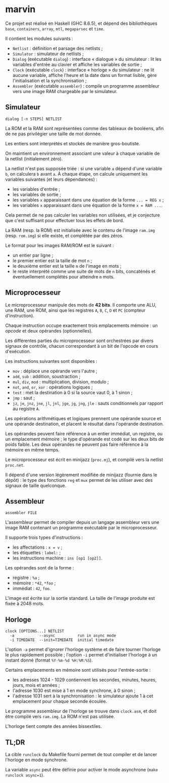# marvin

Ce projet est réalisé en Haskell (GHC 8.6.5), et dépend des bibliothèques `base`, `containers`, `array`, `mtl`, `megaparsec` et `time`.

Il contient les modules suivants :

- `Netlist` : définition et parsage des netlists ;
- `Simulator` : simulateur de netlists ;
- `Dialog` (exécutable `dialog`) : interface « dialogue » du simulateur : lit les variables d'entrée au clavier et affiche les variables de sortie ;
- `Clock` (exécutable `clock`) : interface « horloge » du simulateur : ne lit aucune variable, affiche l'heure et la date dans un format lisible, gère l'initialisation et la synchronisation ;
- `Assembler` (exécutable `assembler`) : compile un programme assembleur vers une image RAM chargeable par le simulateur.

## Simulateur

    dialog [-n STEPS] NETLIST

La ROM et la RAM sont représentées comme des tableaux de booléens, afin de ne pas privilégier une taille de mot donnée.

Les entiers sont interprétés et stockés de manière gros-boutiste.

On maintient un environnement associant une valeur à chaque variable de la netlist (initialement zéro).

La netlist n'est pas supposée triée : si une variable `a` dépend d'une variable `b`, on calculera `b` avant `a`. À chaque étape, on calcule uniquement les variables suivantes (et leurs dépendances) :

- les variables d'entrée ;
- les variables de sortie ;
- les variables `x` apparaissant dans une équation de la forme `... = REG x` ;
- les variables `x` apparaissant dans une équation de la forme `x = RAM ...`.

Cela permet de ne pas calculer les variables non utilisées, et je conjecture que c'est suffisant pour effectuer tous les effets de bord.

La RAM (resp. la ROM) est initialisée avec le contenu de l'image `ram.img` (resp. `rom.img`) si elle existe, et complétée par des zéros.

Le format pour les images RAM/ROM est le suivant :

- un entier par ligne ;
- le premier entier est la taille de mot `n` ;
- le deuxième entier est la taille `m` de l'image en mots ;
- le reste interprété comme une suite de mots de `n` bits, concaténés et éventuellement complétés pour atteindre `m` mots.

## Microprocesseur

Le microprocesseur manipule des mots de **42 bits**. Il comporte une ALU, une RAM, une ROM, ainsi que les registres `A`, `B`, `C`, `D` et `PC` (compteur d'instruction).

Chaque instruction occupe exactement trois emplacements mémoire : un *opcode* et deux opérandes (optionnelles).

Les différentes parties du microprocesseur sont orchestrées par divers signaux de contrôle, chacun correspondant à un bit de l'opcode en cours d'exécution.

Les instructions suivantes sont disponibles :

- `mov` : déplace une opérande vers l'autre ;
- `add`, `sub` : addition, soustraction ;
- `mul`, `div`, `mod` : multiplication, division, modulo ;
- `not`, `and`, `or`, `xor` : opérations logiques ;
- `test` : met la destination à 0 si la source vaut 0, à 1 sinon ;
- `jmp` : saut ;
- `jz`, `je`, `jnz`, `jne`, `jl`, `jnl`, `jge`, `jg`, `jng`, `jle` : sauts conditionnels par rapport au registre `A`.

Les opérations arithmétiques et logiques prennent une opérande source et une opérande destination, et placent le résultat dans l'opérande destination.

Les opérandes peuvent faire référence à un entier immédiat, un registre, ou un emplacement mémoire ; le type d'opérande est codé sur les deux bits de poids faible. Les deux opérandes ne peuvent pas faire référence à la mémoire en même temps.

Le microprocesseur est écrit en minijazz (`proc.mj`), et compilé vers la netlist `proc.net`.

Il dépend d'une version légèrement modifiée de minijazz (fournie dans le dépôt) : le type des fonctions `reg` et `mux` permet de les utiliser avec des signaux de taille quelconque.

## Assembleur

    assembler FILE

L'assembleur permet de compiler depuis un langage assembleur vers une image RAM contenant un programme exécutable par le microprocesseur.

Il supporte trois types d'instructions :

- les affectations : `x = v` ;
- les étiquettes : `label:` ;
- les instructions machine : `ins [op1 [op2]]`.

Les opérandes sont de la forme :

- registre : `%a` ;
- mémoire : `*42`, `*foo` ;
- immédiat : `42`, `foo`.

L'image est écrite sur la sortie standard. La taille de l'image produite est fixée à 2048 mots.

## Horloge

    clock [OPTIONS...] NETLIST
      -a           --async          run in async mode
      -i TIMEDATE  --init=TIMEDATE  initial timedate

L'option `-a` permet d'ignorer l'horloge système et de faire tourner l'horloge le plus rapidement possible ; l'option `-i` permet d'initialiser l'horloge à un instant donné (format `%Y-%m-%d %H:%M:%S`).

Certains emplacements en mémoire sont utilisés pour l'entrée-sortie :

- les adresses 1024 - 1029 contiennent les secondes, minutes, heures, jours, mois et années ;
- l'adresse 1030 est mise à 1 en mode synchrone, à 0 sinon ;
- l'adresse 1031 sert à la synchronisation : le simulateur ajoute 1 à cet emplacement pour chaque seconde écoulée.

Le programme assembleur de l'horloge se trouve dans `clock.asm`, et doit être compilé vers `ram.img`. La ROM n'est pas utilisée.

L'horloge tient compte des années bissextiles.

## TL;DR

La cible `runclock` du Makefile fourni permet de tout compiler et de lancer l'horloge en mode synchrone.

La variable `async` peut être définie pour activer le mode asynchrone (`make runclock async=1`).
